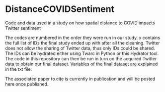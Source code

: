 # DistanceCOVIDSentiment
Code and data used in a study on how spatial distance to COVID impacts Twitter sentiment

The codes are numbered in the order they were run in our study.
x contains the full list of IDs the final study ended up with after all the cleaning.
Twitter does not allow the sharing of Twitter data, thus only IDs could be shared. The IDs can be hydrated either using Twarc in Python or this Hydrator tool.
The code in this repository can then be run in turn on the acquired Twitter data to obtain our final dataset.
Variables of the final dataset are explained in the txt file.


The associated paper to cite is currently in publication and will be posted here once published.
